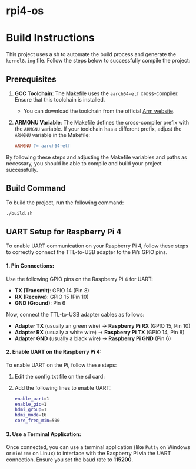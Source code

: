 # rpi4-os

# Build Instructions

This project uses a sh to automate the build process and generate the `kernel8.img` file. Follow the steps below to successfully compile the project:


## Prerequisites

1. **GCC Toolchain**: The Makefile uses the `aarch64-elf` cross-compiler. Ensure that this toolchain is installed.
   - You can download the toolchain from the official [Arm website](https://developer.arm.com/tools-and-software/open-source-software/developer-tools/gnu-toolchain/gnu-a/downloads).

2. **ARMGNU Variable**: The Makefile defines the cross-compiler prefix with the `ARMGNU` variable. If your toolchain has a different prefix, adjust the `ARMGNU` variable in the Makefile:

   ```makefile
   ARMGNU ?= aarch64-elf
   ```

By following these steps and adjusting the Makefile variables and paths as necessary, you should be able to compile and build your project successfully.

## Build Command

To build the project, run the following command:

```bash
./build.sh
```


## UART Setup for Raspberry Pi 4

To enable UART communication on your Raspberry Pi 4, follow these steps to correctly connect the TTL-to-USB adapter to the Pi’s GPIO pins.

#### 1. Pin Connections:
Use the following GPIO pins on the Raspberry Pi 4 for UART:

- **TX (Transmit)**: GPIO 14 (Pin 8)
- **RX (Receive)**: GPIO 15 (Pin 10)
- **GND (Ground)**: Pin 6

Now, connect the TTL-to-USB adapter cables as follows:

- **Adapter TX** (usually an green wire) → **Raspberry Pi RX** (GPIO 15, Pin 10)
- **Adapter RX** (usually a white wire) → **Raspberry Pi TX** (GPIO 14, Pin 8)
- **Adapter GND** (usually a black wire) → **Raspberry Pi GND** (Pin 6)

#### 2. Enable UART on the Raspberry Pi 4:
To enable UART on the Pi, follow these steps:

1. Edit the config.txt file on the sd card:

2. Add the following lines to enable UART:

   ```bash
   enable_uart=1
   enable_gic=1
   hdmi_group=1
   hdmi_mode=16
   core_freq_min=500
   ```

#### 3. Use a Terminal Application:
Once connected, you can use a terminal application (like `Putty` on Windows or `minicom` on Linux) to interface with the Raspberry Pi via the UART connection. Ensure you set the baud rate to **115200**.

